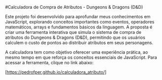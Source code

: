 #Calculadora de Compra de Atributos - Dungeons & Dragons (D&D)

Este projeto foi desenvolvido para aprofundar meus conhecimentos em JavaScript, explorando conceitos importantes como eventos, operadores matemáticos, arrays e fundamentos básicos da linguagem. A proposta é criar uma ferramenta interativa que simula o sistema de compra de atributos do Dungeons & Dragons (D&D), permitindo que os usuários calculem o custo de pontos ao distribuir atributos em seus personagens.

A calculadora tem como objetivo oferecer uma experiência prática, ao mesmo tempo em que reforça os conceitos essenciais de JavaScript. Para acessar a ferramenta, clique no link abaixo:

[https://pedrofper.github.io/calculadora_atributo/]
